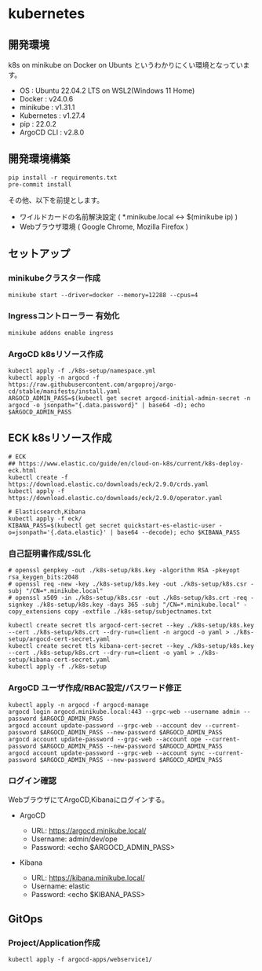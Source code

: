 # kubernetes

## 開発環境

k8s on minikube on Docker on Ubunts というわかりにくい環境となっています。

- OS : Ubuntu 22.04.2 LTS on WSL2(Windows 11 Home)
- Docker : v24.0.6
- minikube : v1.31.1
- Kubernetes : v1.27.4
- pip : 22.0.2
- ArgoCD CLI : v2.8.0

## 開発環境構築

```
pip install -r requirements.txt
pre-commit install
```

その他、以下を前提とします。

- ワイルドカードの名前解決設定 ( *.minikube.local <-> $(minikube ip) )
- Webブラウザ環境 ( Google Chrome, Mozilla Firefox )

## セットアップ

### minikubeクラスター作成

```
minikube start --driver=docker --memory=12288 --cpus=4
```

### Ingressコントローラー 有効化

```
minikube addons enable ingress
```

### ArgoCD k8sリソース作成

```
kubectl apply -f ./k8s-setup/namespace.yml
kubectl apply -n argocd -f https://raw.githubusercontent.com/argoproj/argo-cd/stable/manifests/install.yaml
ARGOCD_ADMIN_PASS=$(kubectl get secret argocd-initial-admin-secret -n argocd -o jsonpath="{.data.password}" | base64 -d); echo $ARGOCD_ADMIN_PASS
```

## ECK k8sリソース作成

```
# ECK
## https://www.elastic.co/guide/en/cloud-on-k8s/current/k8s-deploy-eck.html
kubectl create -f https://download.elastic.co/downloads/eck/2.9.0/crds.yaml
kubectl apply -f https://download.elastic.co/downloads/eck/2.9.0/operator.yaml

# Elasticsearch,Kibana
kubectl apply -f eck/
KIBANA_PASS=$(kubectl get secret quickstart-es-elastic-user -o=jsonpath='{.data.elastic}' | base64 --decode); echo $KIBANA_PASS
```

### 自己証明書作成/SSL化

```
# openssl genpkey -out ./k8s-setup/k8s.key -algorithm RSA -pkeyopt rsa_keygen_bits:2048
# openssl req -new -key ./k8s-setup/k8s.key -out ./k8s-setup/k8s.csr -subj "/CN=*.minikube.local"
# openssl x509 -in ./k8s-setup/k8s.csr -out ./k8s-setup/k8s.crt -req -signkey ./k8s-setup/k8s.key -days 365 -subj "/CN=*.minikube.local" -copy_extensions copy -extfile ./k8s-setup/subjectnames.txt

kubectl create secret tls argocd-cert-secret --key ./k8s-setup/k8s.key --cert ./k8s-setup/k8s.crt --dry-run=client -n argocd -o yaml > ./k8s-setup/argocd-cert-secret.yaml
kubectl create secret tls kibana-cert-secret --key ./k8s-setup/k8s.key --cert ./k8s-setup/k8s.crt --dry-run=client -o yaml > ./k8s-setup/kibana-cert-secret.yaml
kubectl apply -f ./k8s-setup
```

### ArgoCD ユーザ作成/RBAC設定/パスワード修正

```
kubectl apply -n argocd -f argocd-manage
argocd login argocd.minikube.local:443 --grpc-web --username admin --password $ARGOCD_ADMIN_PASS
argocd account update-password --grpc-web --account dev --current-password $ARGOCD_ADMIN_PASS --new-password $ARGOCD_ADMIN_PASS
argocd account update-password --grpc-web --account ope --current-password $ARGOCD_ADMIN_PASS --new-password $ARGOCD_ADMIN_PASS
argocd account update-password --grpc-web --account sync --current-password $ARGOCD_ADMIN_PASS --new-password $ARGOCD_ADMIN_PASS
```

### ログイン確認

WebブラウザにてArgoCD,Kibanaにログインする。

* ArgoCD
    * URL: https://argocd.minikube.local/
    * Username: admin/dev/ope
    * Password: <echo $ARGOCD_ADMIN_PASS>

* Kibana
    * URL: https://kibana.minikube.local/
    * Username: elastic
    * Password: <echo $KIBANA_PASS>

## GitOps

### Project/Application作成

```
kubectl apply -f argocd-apps/webservice1/
```
